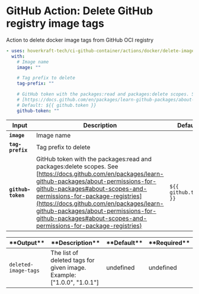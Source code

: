 <!-- start title -->

# GitHub Action: Delete GitHub registry image tags

<!-- end title -->
<!-- start description -->

Action to delete docker image tags from GitHub OCI registry

<!-- end description -->
<!-- start contents -->
<!-- end contents -->
<!-- start usage -->

```yaml
- uses: hoverkraft-tech/ci-github-container/actions/docker/delete-image-tags@v0.11.1
  with:
    # Image name
    image: ""

    # Tag prefix to delete
    tag-prefix: ""

    # GitHub token with the packages:read and packages:delete scopes. See
    # [https://docs.github.com/en/packages/learn-github-packages/about-permissions-for-github-packages#about-scopes-and-permissions-for-package-registries](https://docs.github.com/en/packages/learn-github-packages/about-permissions-for-github-packages#about-scopes-and-permissions-for-package-registries)
    # Default: ${{ github.token }}
    github-token: ""
```

<!-- end usage -->
<!-- start inputs -->

| **Input**                     | **Description**                                                                                                                                                                                                                                                                                                                                                                | **Default**                      | **Required** |
| ----------------------------- | ------------------------------------------------------------------------------------------------------------------------------------------------------------------------------------------------------------------------------------------------------------------------------------------------------------------------------------------------------------------------------ | -------------------------------- | ------------ |
| **<code>image</code>**        | Image name                                                                                                                                                                                                                                                                                                                                                                     |                                  | **false**    |
| **<code>tag-prefix</code>**   | Tag prefix to delete                                                                                                                                                                                                                                                                                                                                                           |                                  | **false**    |
| **<code>github-token</code>** | GitHub token with the packages:read and packages:delete scopes. See [https://docs.github.com/en/packages/learn-github-packages/about-permissions-for-github-packages#about-scopes-and-permissions-for-package-registries](https://docs.github.com/en/packages/learn-github-packages/about-permissions-for-github-packages#about-scopes-and-permissions-for-package-registries) | <code>${{ github.token }}</code> | **false**    |

<!-- end inputs -->
<!-- start outputs -->

| \***\*Output\*\***              | \***\*Description\*\***                                               | \***\*Default\*\*** | \***\*Required\*\*** |
| ------------------------------- | --------------------------------------------------------------------- | ------------------- | -------------------- |
| <code>deleted-image-tags</code> | The list of deleted tags for given image. Example: ["1.0.0", "1.0.1"] | undefined           | undefined            |

<!-- end outputs -->
<!-- start [.github/ghadocs/examples/] -->
<!-- end [.github/ghadocs/examples/] -->
